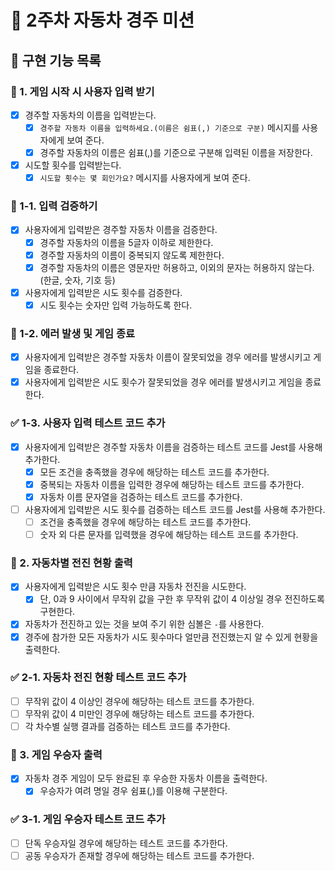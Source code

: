 # 🚖 2주차 자동차 경주 미션

## 🚀 구현 기능 목록

### 💬 1. 게임 시작 시 사용자 입력 받기

- [x] 경주할 자동차의 이름을 입력받는다.
  - [x] `경주할 자동차 이름을 입력하세요.(이름은 쉼표(,) 기준으로 구분)` 메시지를 사용자에게 보여 준다.
  - [x] 경주할 자동차의 이름은 쉼표(,)를 기준으로 구분해 입력된 이름을 저장한다.
- [x] 시도할 횟수를 입력받는다.
  - [x] `시도할 횟수는 몇 회인가요?` 메시지를 사용자에게 보여 준다.

### 💬 1-1. 입력 검증하기

- [x] 사용자에게 입력받은 경주할 자동차 이름을 검증한다.
  - [x] 경주할 자동차의 이름을 5글자 이하로 제한한다.
  - [x] 경주할 자동차의 이름이 중복되지 않도록 제한한다.
  - [x] 경주할 자동차의 이름은 영문자만 허용하고, 이외의 문자는 허용하지 않는다. (한글, 숫자, 기호 등)
- [x] 사용자에게 입력받은 시도 횟수를 검증한다.
  - [x] 시도 횟수는 숫자만 입력 가능하도록 한다.

### 🚨 1-2. 에러 발생 및 게임 종료

- [x] 사용자에게 입력받은 경주할 자동차 이름이 잘못되었을 경우 에러를 발생시키고 게임을 종료한다.
- [x] 사용자에게 입력받은 시도 횟수가 잘못되었을 경우 에러를 발생시키고 게임을 종료한다.

### ✅ 1-3. 사용자 입력 테스트 코드 추가

- [x] 사용자에게 입력받은 경주할 자동차 이름을 검증하는 테스트 코드를 Jest를 사용해 추가한다.
  - [x] 모든 조건을 충족했을 경우에 해당하는 테스트 코드를 추가한다.
  - [x] 중복되는 자동차 이름을 입력한 경우에 해당하는 테스트 코드를 추가한다.
  - [x] 자동차 이름 문자열을 검증하는 테스트 코드를 추가한다.
- [ ] 사용자에게 입력받은 시도 횟수를 검증하는 테스트 코드를 Jest를 사용해 추가한다.
  - [ ] 조건을 충족했을 경우에 해당하는 테스트 코드를 추가한다.
  - [ ] 숫자 외 다른 문자를 입력했을 경우에 해당하는 테스트 코드를 추가한다.

### 🚖 2. 자동차별 전진 현황 출력

- [x] 사용자에게 입력받은 시도 횟수 만큼 자동차 전진을 시도한다.
  - [x] 단, 0과 9 사이에서 무작위 값을 구한 후 무작위 값이 4 이상일 경우 전진하도록 구현한다.
- [x] 자동차가 전진하고 있는 것을 보여 주기 위한 심볼은 `-`를 사용한다.
- [x] 경주에 참가한 모든 자동차가 시도 횟수마다 얼만큼 전진했는지 알 수 있게 현황을 출력한다.

### ✅ 2-1. 자동차 전진 현황 테스트 코드 추가

- [ ] 무작위 값이 4 이상인 경우에 해당하는 테스트 코드를 추가한다.
- [ ] 무작위 값이 4 미만인 경우에 해당하는 테스트 코드를 추가한다.
- [ ] 각 차수별 실행 결과를 검증하는 테스트 코드를 추가한다.

### 👑 3. 게임 우승자 출력

- [x] 자동차 경주 게임이 모두 완료된 후 우승한 자동차 이름을 출력한다.
  - [x] 우승자가 여려 명일 경우 쉼표(,)를 이용해 구분한다.

### ✅ 3-1. 게임 우승자 테스트 코드 추가

- [ ] 단독 우승자일 경우에 해당하는 테스트 코드를 추가한다.
- [ ] 공동 우승자가 존재할 경우에 해당하는 테스트 코드를 추가한다.
